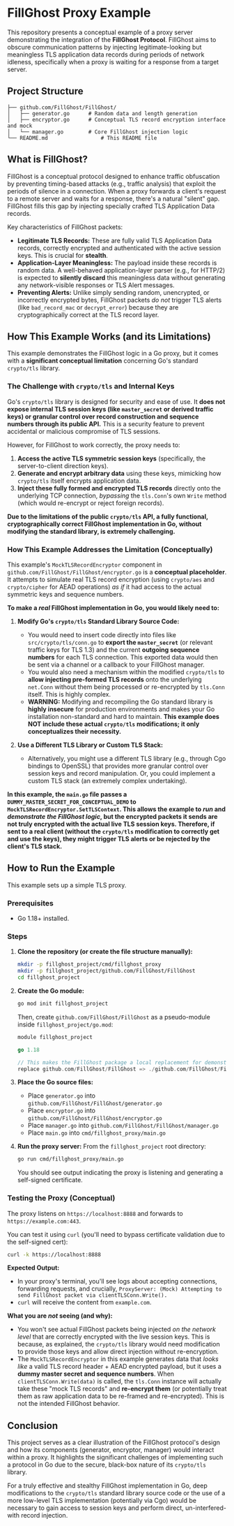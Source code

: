 # FillGhost Proxy Example

This repository presents a conceptual example of a proxy server demonstrating the integration of the **FillGhost Protocol**. FillGhost aims to obscure communication patterns by injecting legitimate-looking but meaningless TLS application data records during periods of network idleness, specifically when a proxy is waiting for a response from a target server.

## Project Structure

```
├── github.com/FillGhost/FillGhost/
│   ├── generator.go      # Random data and length generation
│   ├── encryptor.go      # Conceptual TLS record encryption interface and mock
│   └── manager.go        # Core FillGhost injection logic
└── README.md                 # This README file
```

## What is FillGhost?

FillGhost is a conceptual protocol designed to enhance traffic obfuscation by preventing timing-based attacks (e.g., traffic analysis) that exploit the periods of silence in a connection. When a proxy forwards a client's request to a remote server and waits for a response, there's a natural "silent" gap. FillGhost fills this gap by injecting specially crafted TLS Application Data records.

Key characteristics of FillGhost packets:

  * **Legitimate TLS Records:** These are fully valid TLS Application Data records, correctly encrypted and authenticated with the active session keys. This is crucial for **stealth**.
  * **Application-Layer Meaningless:** The payload inside these records is random data. A well-behaved application-layer parser (e.g., for HTTP/2) is expected to **silently discard** this meaningless data without generating any network-visible responses or TLS Alert messages.
  * **Preventing Alerts:** Unlike simply sending random, unencrypted, or incorrectly encrypted bytes, FillGhost packets *do not* trigger TLS alerts (like `bad_record_mac` or `decrypt_error`) because they are cryptographically correct at the TLS record layer.

## How This Example Works (and its Limitations)

This example demonstrates the FillGhost logic in a Go proxy, but it comes with a **significant conceptual limitation** concerning Go's standard `crypto/tls` library.

### The Challenge with `crypto/tls` and Internal Keys

Go's `crypto/tls` library is designed for security and ease of use. It **does not expose internal TLS session keys (like `master_secret` or derived traffic keys) or granular control over record construction and sequence numbers through its public API.** This is a security feature to prevent accidental or malicious compromise of TLS sessions.

However, for FillGhost to work correctly, the proxy needs to:

1.  **Access the active TLS symmetric session keys** (specifically, the server-to-client direction keys).
2.  **Generate and encrypt arbitrary data** using these keys, mimicking how `crypto/tls` itself encrypts application data.
3.  **Inject these fully formed and encrypted TLS records** directly onto the underlying TCP connection, *bypassing* the `tls.Conn`'s own `Write` method (which would re-encrypt or reject foreign records).

**Due to the limitations of the public `crypto/tls` API, a fully functional, cryptographically correct FillGhost implementation in Go, without modifying the standard library, is extremely challenging.**

### How This Example Addresses the Limitation (Conceptually)

This example's `MockTLSRecordEncryptor` component in `github.com/FillGhost/FillGhost/encryptor.go` is a **conceptual placeholder**. It attempts to simulate real TLS record encryption (using `crypto/aes` and `crypto/cipher` for AEAD operations) *as if* it had access to the actual symmetric keys and sequence numbers.

**To make a *real* FillGhost implementation in Go, you would likely need to:**

1.  **Modify Go's `crypto/tls` Standard Library Source Code:**

      * You would need to insert code directly into files like `src/crypto/tls/conn.go` to **export the `master_secret`** (or relevant traffic keys for TLS 1.3) and the current **outgoing sequence numbers** for each TLS connection. This exported data would then be sent via a channel or a callback to your FillGhost manager.
      * You would also need a mechanism within the modified `crypto/tls` to **allow injecting pre-formed TLS records** onto the underlying `net.Conn` without them being processed or re-encrypted by `tls.Conn` itself. This is highly complex.
      * **WARNING:** Modifying and recompiling the Go standard library is **highly insecure** for production environments and makes your Go installation non-standard and hard to maintain. **This example does NOT include these actual `crypto/tls` modifications; it only conceptualizes their necessity.**

2.  **Use a Different TLS Library or Custom TLS Stack:**

      * Alternatively, you might use a different TLS library (e.g., through Cgo bindings to OpenSSL) that provides more granular control over session keys and record manipulation. Or, you could implement a custom TLS stack (an extremely complex undertaking).

**In this example, the `main.go` file passes a `DUMMY_MASTER_SECRET_FOR_CONCEPTUAL_DEMO` to `MockTLSRecordEncryptor.SetTLSContext`. This allows the example to *run* and *demonstrate the FillGhost logic*, but the encrypted packets it sends are not truly encrypted with the actual live TLS session keys. Therefore, if sent to a real client (without the `crypto/tls` modification to correctly get and use the keys), they might trigger TLS alerts or be rejected by the client's TLS stack.**

## How to Run the Example

This example sets up a simple TLS proxy.

### Prerequisites

  * Go 1.18+ installed.

### Steps

1.  **Clone the repository (or create the file structure manually):**

    ```bash
    mkdir -p fillghost_project/cmd/fillghost_proxy
    mkdir -p fillghost_project/github.com/FillGhost/FillGhost
    cd fillghost_project
    ```

2.  **Create the Go module:**

    ```bash
    go mod init fillghost_project
    ```

    Then, create `github.com/FillGhost/FillGhost` as a pseudo-module inside `fillghost_project/go.mod`:

    ```go
    module fillghost_project

    go 1.18

    // This makes the FillGhost package a local replacement for demonstration
    replace github.com/FillGhost/FillGhost => ./github.com/FillGhost/FillGhost
    ```

3.  **Place the Go source files:**

      * Place `generator.go` into `github.com/FillGhost/FillGhost/generator.go`
      * Place `encryptor.go` into `github.com/FillGhost/FillGhost/encryptor.go`
      * Place `manager.go` into `github.com/FillGhost/FillGhost/manager.go`
      * Place `main.go` into `cmd/fillghost_proxy/main.go`

4.  **Run the proxy server:**
    From the `fillghost_project` root directory:

    ```bash
    go run cmd/fillghost_proxy/main.go
    ```

    You should see output indicating the proxy is listening and generating a self-signed certificate.

### Testing the Proxy (Conceptual)

The proxy listens on `https://localhost:8888` and forwards to `https://example.com:443`.

You can test it using `curl` (you'll need to bypass certificate validation due to the self-signed cert):

```bash
curl -k https://localhost:8888
```

**Expected Output:**

  * In your proxy's terminal, you'll see logs about accepting connections, forwarding requests, and crucially, `ProxyServer: (Mock) Attempting to send FillGhost packet via clientTLSConn.Write().`
  * `curl` will receive the content from `example.com`.

**What you are *not* seeing (and why):**

  * You won't see actual FillGhost packets being injected *on the network level* that are correctly encrypted with the live session keys. This is because, as explained, the `crypto/tls` library would need modification to provide those keys and allow direct injection without re-encryption.
  * The `MockTLSRecordEncryptor` in this example generates data that *looks like* a valid TLS record header + AEAD encrypted payload, but it uses a **dummy master secret and sequence numbers**. When `clientTLSConn.Write(data)` is called, the `tls.Conn` instance will actually take these "mock TLS records" and **re-encrypt them** (or potentially treat them as raw application data to be re-framed and re-encrypted). This is not the intended FillGhost behavior.

## Conclusion

This project serves as a clear illustration of the FillGhost protocol's design and how its components (generator, encryptor, manager) would interact within a proxy. It highlights the significant challenges of implementing such a protocol in Go due to the secure, black-box nature of its `crypto/tls` library.

For a truly effective and stealthy FillGhost implementation in Go, deep modifications to the `crypto/tls` standard library source code or the use of a more low-level TLS implementation (potentially via Cgo) would be necessary to gain access to session keys and perform direct, un-interfered-with record injection.

